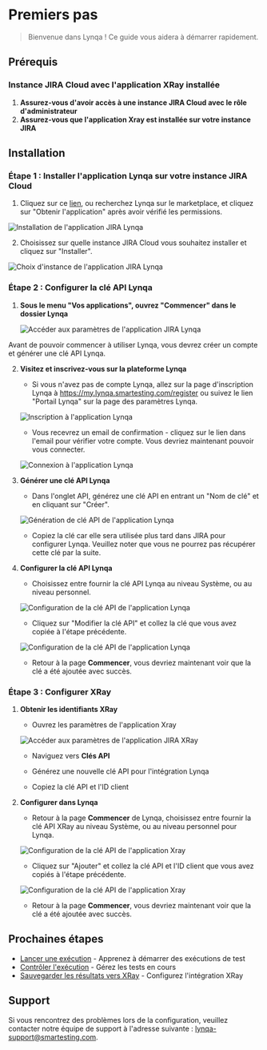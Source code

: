 # Premiers pas

> Bienvenue dans Lynqa ! Ce guide vous aidera à démarrer rapidement.

## Prérequis

### Instance JIRA Cloud avec l'application XRay installée

1. **Assurez-vous d'avoir accès à une instance JIRA Cloud avec le rôle d'administrateur**
2. **Assurez-vous que l'application Xray est installée sur votre instance JIRA**

## Installation

### Étape 1 : Installer l'application Lynqa sur votre instance JIRA Cloud

1. Cliquez sur ce [lien](https://marketplace.atlassian.com/apps/31307c66-e3ef-49b2-9670-e7117fe00517), ou recherchez Lynqa sur le marketplace, et cliquez sur "Obtenir l'application" après avoir vérifié les permissions.

![Installation de l'application JIRA Lynqa](../_media/getting-started/lynqa-jira-app-installation.png)

2. Choisissez sur quelle instance JIRA Cloud vous souhaitez installer et cliquez sur "Installer".

![Choix d'instance de l'application JIRA Lynqa](../_media/getting-started/lynqa-jira-app-installation-2.png)

### Étape 2 : Configurer la clé API Lynqa

1. **Sous le menu "Vos applications", ouvrez "Commencer" dans le dossier Lynqa**

   ![Accéder aux paramètres de l'application JIRA Lynqa](../_media/getting-started/lynqa-jira-app-access-settings.png)

Avant de pouvoir commencer à utiliser Lynqa, vous devrez créer un compte et générer une clé API Lynqa.

2. **Visitez et inscrivez-vous sur la plateforme Lynqa**

   - Si vous n'avez pas de compte Lynqa, allez sur la page d'inscription Lynqa à https://my.lynqa.smartesting.com/register ou suivez le lien "Portail Lynqa" sur la page des paramètres Lynqa.

   ![Inscription à l'application Lynqa](../_media/getting-started/lynqa-app-signup.png)

   - Vous recevrez un email de confirmation - cliquez sur le lien dans l'email pour vérifier votre compte. Vous devriez maintenant pouvoir vous connecter.

   ![Connexion à l'application Lynqa](../_media/getting-started/lynqa-app-signin.png)

3. **Générer une clé API Lynqa**

   - Dans l'onglet API, générez une clé API en entrant un "Nom de clé" et en cliquant sur "Créer".

   ![Génération de clé API de l'application Lynqa](../_media/getting-started/lynqa-api-key-generation.png)

   - Copiez la clé car elle sera utilisée plus tard dans JIRA pour configurer Lynqa. Veuillez noter que vous ne pourrez pas récupérer cette clé par la suite.

4. **Configurer la clé API Lynqa**

   - Choisissez entre fournir la clé API Lynqa au niveau Système, ou au niveau personnel.

   ![Configuration de la clé API de l'application Lynqa](../_media/getting-started/lynqa-jira-app-configure-lynqa-key.png)

   - Cliquez sur "Modifier la clé API" et collez la clé que vous avez copiée à l'étape précédente.

   ![Configuration de la clé API de l'application Lynqa](../_media/getting-started/lynqa-jira-app-configure-lynqa-key-2.png)

   - Retour à la page **Commencer**, vous devriez maintenant voir que la clé a été ajoutée avec succès.

### Étape 3 : Configurer XRay

1. **Obtenir les identifiants XRay**

   - Ouvrez les paramètres de l'application Xray

   ![Accéder aux paramètres de l'application JIRA XRay](../_media/getting-started/lynqa-jira-xray-access-settings.png)

   - Naviguez vers **Clés API**

   - Générez une nouvelle clé API pour l'intégration Lynqa
   
   - Copiez la clé API et l'ID client

2. **Configurer dans Lynqa**

   - Retour à la page **Commencer** de Lynqa, choisissez entre fournir la clé API XRay au niveau Système, ou au niveau personnel pour Lynqa.

   ![Configuration de la clé API de l'application Xray](../_media/getting-started/lynqa-jira-app-configure-xray-key.png)

   - Cliquez sur "Ajouter" et collez la clé API et l'ID client que vous avez copiés à l'étape précédente.

   ![Configuration de la clé API de l'application Xray](../_media/getting-started/lynqa-jira-app-configure-xray-key-2.png)

   - Retour à la page **Commencer**, vous devriez maintenant voir que la clé a été ajoutée avec succès.

## Prochaines étapes

- [Lancer une exécution](launch-execution.md) - Apprenez à démarrer des exécutions de test
- [Contrôler l'exécution](control-execution.md) - Gérez les tests en cours
- [Sauvegarder les résultats vers XRay](xray-integration.md) - Configurez l'intégration XRay

## Support

Si vous rencontrez des problèmes lors de la configuration, veuillez contacter notre équipe de support à l'adresse suivante : [lynqa-support@smartesting.com](lynqa-support@smartesting.com).
